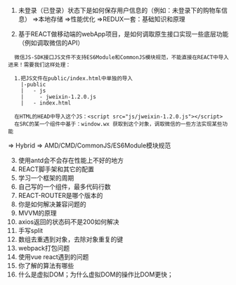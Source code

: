1. 未登录（已登录）状态下是如何保存用户信息的（例如：未登录下的购物车信息）
=>本地存储
=>性能优化
=>REDUX一套：基础知识和原理

2. 基于REACT做移动端的webApp项目，是如何调取原生接口实现一些底层功能（例如调取微信的API）
```
  微信JS-SDK接口JS文件不支持ES6Module和CommonJS模块规范，不能直接在REACT中导入进来！需要我们这样处理：

  1.把JS文件在public/index.html中单独的导入
    |-public
    |   - js
    |     - jweixin-1.2.0.js
    |   - index.html

  在HTML的HEAD中导入这个JS：<script src="js/jweixin-1.2.0.js"></script>
  在SRC的某一个组件中基于：window.wx 获取到这个对象，调取微信的一些方法实现某些功能
```
=> Hybrid
=> AMD/CMD/CommonJS/ES6Module模块规范


3. 使用antd会不会存在性能上不好的地方
4. REACT脚手架和其它的配置
5. 学习一个框架的周期
6. 自己写的一个组件，最多代码行数
7. REACT-ROUTER是哪个版本的
8. 你是如何解决兼容问题的
9. MVVM的原理
10. axios返回的状态码不是200如何解决
11. 手写split
12. 数组去重遇到对象，去除对象重复的键
13. webpack打包问题
14. 使用vue react遇到的问题
15. 你了解的算法有哪些
16. 什么是虚拟DOM；为什么虚拟DOM的操作比DOM更快；